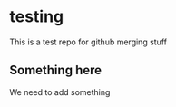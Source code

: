 # testing

This is a test repo for github merging stuff

## Something here

We need to add something
